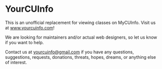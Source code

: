 # YourCUInfo

This is an unofficial replacement for viewing classes on MyCUInfo. Visit us at www.yourcuinfo.com!

We are looking for maintainers and/or actual web designers, so let us know if you want to help.

Contact us at yourcuinfo@gmail.com if you have any questions, suggestions, requests, donations, threats, hopes, dreams, or anything else of interest.
